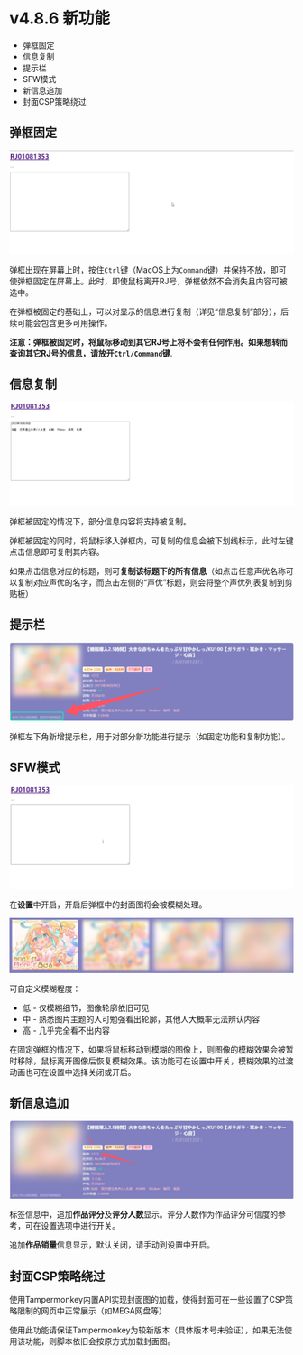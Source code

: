 # v4.8.6 新功能
- 弹框固定
- 信息复制
- 提示栏
- SFW模式
- 新信息追加
- 封面CSP策略绕过

## 弹框固定
![pin.gif](pin.gif)

弹框出现在屏幕上时，按住`Ctrl`键（MacOS上为`Command`键）并保持不放，即可使弹框固定在屏幕上。此时，即使鼠标离开RJ号，弹框依然不会消失且内容可被选中。

在弹框被固定的基础上，可以对显示的信息进行复制（详见“信息复制”部分），后续可能会包含更多可用操作。

**注意：弹框被固定时，将鼠标移动到其它RJ号上将不会有任何作用。如果想转而查询其它RJ号的信息，请放开`Ctrl/Command`键**.

## 信息复制
![copy.gif](copy.gif)

弹框被固定的情况下，部分信息内容将支持被复制。

弹框被固定的同时，将鼠标移入弹框内，可复制的信息会被下划线标示，此时左键点击信息即可复制其内容。

如果点击信息对应的标题，则可**复制该标题下的所有信息**（如点击任意声优名称可以复制对应声优的名字，而点击左侧的“声优”标题，则会将整个声优列表复制到剪贴板）

## 提示栏
![hint.png](hint.png)

弹框左下角新增提示栏，用于对部分新功能进行提示（如固定功能和复制功能）。

## SFW模式
![sfw.gif](sfw.gif)

在**设置**中开启，开启后弹框中的封面图将会被模糊处理。

![blur.jpg](blur.jpg)

可自定义模糊程度：
- 低 - 仅模糊细节，图像轮廓依旧可见
- 中 - 熟悉图片主题的人可勉强看出轮廓，其他人大概率无法辨认内容
- 高 - 几乎完全看不出内容

在固定弹框的情况下，如果将鼠标移动到模糊的图像上，则图像的模糊效果会被暂时移除，鼠标离开图像后恢复模糊效果。该功能可在设置中开关，模糊效果的过渡动画也可在设置中选择关闭或开启。

## 新信息追加
![new_info.jpg](new_info.jpg)

标签信息中，追加**作品评分**及**评分人数**显示。评分人数作为作品评分可信度的参考，可在设置选项中进行开关。

追加**作品销量**信息显示，默认关闭，请手动到设置中开启。

## 封面CSP策略绕过
使用Tampermonkey内置API实现封面图的加载，使得封面可在一些设置了CSP策略限制的网页中正常展示（如MEGA网盘等）

使用此功能请保证Tampermonkey为较新版本（具体版本号未验证），如果无法使用该功能，则脚本依旧会按原方式加载封面图。
